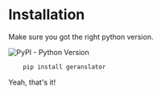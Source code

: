 # Installation

Make sure you got the right python version.

![PyPI - Python Version](https://img.shields.io/pypi/pyversions/geranslator)

```bash
    pip install geranslator
```

Yeah, that's it!
